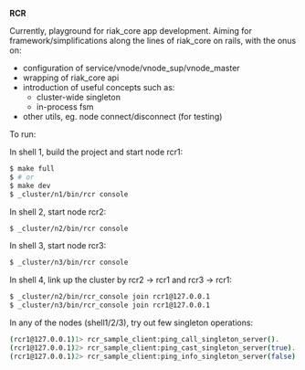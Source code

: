 **RCR**

Currently, playground for riak_core app development.  Aiming for framework/simplifications
along the lines of riak_core on rails, with the onus on:

* configuration of service/vnode/vnode_sup/vnode_master
* wrapping of riak_core api
* introduction of useful concepts such as:
  * cluster-wide singleton 
  * in-process fsm
* other utils, eg. node connect/disconnect (for testing)

To run:

In shell 1, build the project and start node rcr1:

```bash
$ make full
$ # or
$ make dev
$ _cluster/n1/bin/rcr console
```

In shell 2, start node rcr2:

```bash
$ _cluster/n2/bin/rcr console
```
In shell 3, start node rcr3:

```bash
$ _cluster/n3/bin/rcr console
```

In shell 4, link up the cluster by rcr2 -> rcr1 and rcr3 -> rcr1:

```bash
$ _cluster/n2/bin/rcr_console join rcr1@127.0.0.1
$ _cluster/n3/bin/rcr_console join rcr1@127.0.0.1
```

In any of the nodes (shell1/2/3), try out few singleton operations:

```bash
(rcr1@127.0.0.1)1> rcr_sample_client:ping_call_singleton_server().
(rcr1@127.0.0.1)2> rcr_sample_client:ping_cast_singleton_server(true).
(rcr1@127.0.0.1)2> rcr_sample_client:ping_info_singleton_server(false).
```
